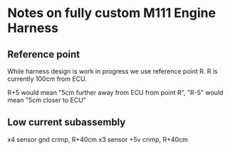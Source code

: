 # Notes on fully custom M111 Engine Harness

## Reference point

While harness design is work in progress we use reference point R. R is currently 100cm from ECU.

R+5 would mean "5cm further away from ECU from point R", "R-5" would mean "5cm closer to ECU"

## Low current subassembly

x4 sensor gnd crimp, R+40cm
x3 sensor +5v crimp, R+40cm

